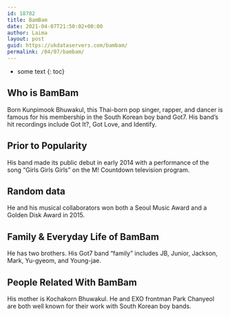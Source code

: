 ```yaml
---
id: 18782
title: BamBam
date: 2021-04-07T21:50:02+00:00
author: Laima
layout: post
guid: https://ukdataservers.com/bambam/
permalink: /04/07/bambam/
---
```


* some text
{: toc}


## Who is BamBam
                  
                  
                  
Born Kunpimook Bhuwakul, this Thai-born pop singer, rapper, and dancer is famous for his membership in the South Korean boy band Got7. His band&#8217;s hit recordings include Got It?, Got Love, and Identify. 
                  
              
            
              
            
                
                
                
## Prior to Popularity
                  
                  
                  
His band made its public debut in early 2014 with a performance of the song &#8220;Girls Girls Girls&#8221; on the M! Countdown television program. 
                  
              
            
              
            
                
                
                
## Random data
                  
                  
                  
He and his musical collaborators won both a Seoul Music Award and a Golden Disk Award in 2015. 
                  
              
            
              
            
                
                
                
## Family & Everyday Life of BamBam
                  
                  
                  
He has two brothers. His Got7 band &#8220;family&#8221; includes JB, Junior, Jackson, Mark, Yu-gyeom, and Young-jae. 
                  
              
            
              
            
                
                
                
## People Related With BamBam
                  
                  
                  
His mother is Kochakorn Bhuwakul. He and EXO frontman Park Chanyeol are both well known for their work with South Korean boy bands. 
                  
              
            
              
            
                
              
            
              
              
            
            
              
            
          
          
          